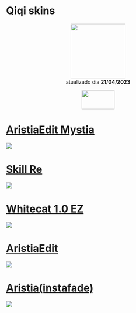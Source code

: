 # Qiqi skins

<p align="center">
   <a href="https://osu.ppy.sh/users/15251627">
    <img src="https://a.ppy.sh/15251627"
         width="150"
         height "150">
   </a>
<br>
  atualizado dia
  <b> 21/04/2023 </b>
</p>
<p align="center">
   <a href="https://osu.ppy.sh/community/forums/topics/1679931?n=1">
  <img src="https://assets.ppy.sh/profile-badges/dtt-2023.png" 
       width="90" 
       height="52"></a>
  
<br>
   </p>
   
# [AristiaEdit Mystia](https://github.com/Yumiih/Skins/raw/main/qiqi/AristiaEdit_Mistya.osk)
[![](https://osu.ppy.sh/ss/18558434/3ea3)](https://github.com/Yumiih/Skins/raw/main/qiqi/AristiaEdit_Mistya.osk)

# [Skill Re](https://github.com/Yumiih/Skins/raw/main/qiqi/Skill%20Re.osk)
[![](https://osu.ppy.sh/ss/18558470/417e)](https://github.com/Yumiih/Skins/raw/main/qiqi/Skill%20Re.osk)

# [Whitecat 1.0 EZ](https://github.com/Yumiih/Skins/raw/main/qiqi/-__WhiteCat_1.0_EZ_-.osk)
[![](https://osu.ppy.sh/ss/18558472/99a2)](https://github.com/Yumiih/Skins/raw/main/qiqi/-__WhiteCat_1.0_EZ_-.osk)

# [AristiaEdit](https://github.com/Yumiih/Skins/raw/main/qiqi/AristiaEdit.osk)
[![](https://osu.ppy.sh/ss/18558480/3ce1)](https://github.com/Yumiih/Skins/raw/main/qiqi/AristiaEdit.osk)

# [Aristia(instafade)](https://github.com/Yumiih/Skins/raw/main/qiqi/Aristia(instafade).osk)
[![](https://osu.ppy.sh/ss/18558488/3e7a)](https://github.com/Yumiih/Skins/raw/main/qiqi/Aristia(instafade).osk)
